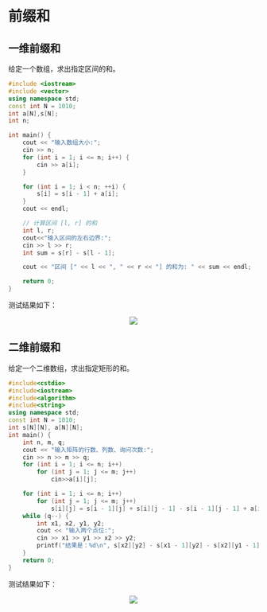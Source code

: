 # 前缀和



## 一维前缀和

给定一个数组，求出指定区间的和。

```c++
#include <iostream>
#include <vector>
using namespace std;
const int N = 1010;
int a[N],s[N];
int n;

int main() {
    cout << "输入数组大小:";
    cin >> n;
    for (int i = 1; i <= n; i++) {
		cin >> a[i];
	}

    for (int i = 1; i < n; ++i) {
        s[i] = s[i - 1] + a[i];
    }
    cout << endl;

    // 计算区间 [l, r] 的和
    int l, r;
    cout<<"输入区间的左右边界:";
    cin >> l >> r;
    int sum = s[r] - s[l - 1];

    cout << "区间 [" << l << ", " << r << "] 的和为: " << sum << endl;

    return 0;
}

```

测试结果如下：
<div align="center">
	<img src="https://cwrisingblog.oss-cn-beijing.aliyuncs.com/ustl_acm/20231201223206.png">
</div>



## 二维前缀和

给定一个二维数组，求出指定矩形的和。

```c++
#include<cstdio>
#include<iostream>
#include<algorithm>
#include<string>
using namespace std;
const int N = 1010;
int s[N][N], a[N][N];
int main() {
	int n, m, q;
	cout << "输入矩阵的行数、列数、询问次数:";
	cin >> n >> m >> q;
	for (int i = 1; i <= n; i++)
		for (int j = 1; j <= m; j++)
			cin>>a[i][j];

	for (int i = 1; i <= n; i++)
		for (int j = 1; j <= m; j++)
			s[i][j] = s[i - 1][j] + s[i][j - 1] - s[i - 1][j - 1] + a[i][j];
	while (q--) {
		int x1, x2, y1, y2;
		cout << "输入两个点位:";
		cin >> x1 >> y1 >> x2 >> y2;
		printf("结果是：%d\n", s[x2][y2] - s[x1 - 1][y2] - s[x2][y1 - 1] + s[x1 - 1][y1 -1]);
	}
	return 0;
}

```

测试结果如下：

<div align="center"><img src="https://cwrisingblog.oss-cn-beijing.aliyuncs.com/ustl_acm/20231201223757.png" /></div>









